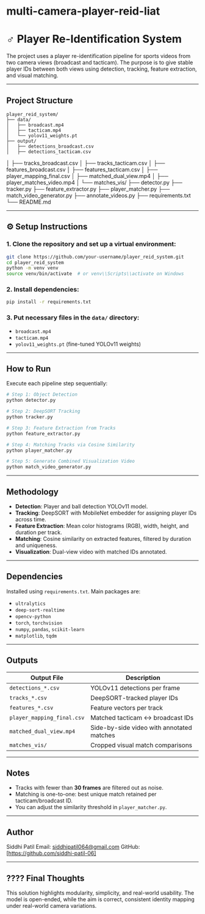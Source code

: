 # multi-camera-player-reid-liat
# ♂️ Player Re-Identification System

The project uses a player re-identification pipeline for sports videos from two camera views (broadcast and tacticam). The purpose is to give stable player IDs between both views using detection, tracking, feature extraction, and visual matching.

---

##  Project Structure

```
player_reid_system/
├── data/
│   ├── broadcast.mp4
│   ├── tacticam.mp4
│   └── yolov11_weights.pt
├── output/
│   ├── detections_broadcast.csv
│   ├── detections_tacticam.csv
```
│   ├── tracks_broadcast.csv
│   ├── tracks_tacticam.csv
│   ├── features_broadcast.csv
│   ├── features_tacticam.csv
│   ├── player_mapping_final.csv
│   ├── matched_dual_view.mp4
│   ├── player_matches_video.mp4
│   └── matches_vis/
├── detector.py
├── tracker.py
├── feature_extractor.py
├── player_matcher.py
├── match_video_generator.py
├── annotate_videos.py
├── requirements.txt
└── README.md

---

## ⚙️ Setup Instructions

### 1. Clone the repository and set up a virtual environment:

```bash
git clone https://github.com/your-username/player_reid_system.git
cd player_reid_system
python -m venv venv
source venv/bin/activate  # or venv\\Scripts\\activate on Windows
```

### 2. Install dependencies:

```bash
pip install -r requirements.txt
```

### 3. Put necessary files in the `data/` directory:

- `broadcast.mp4`
- `tacticam.mp4`
- `yolov11_weights.pt` (fine-tuned YOLOv11 weights)

---

##  How to Run

Execute each pipeline step sequentially:

```bash
# Step 1: Object Detection
python detector.py

# Step 2: DeepSORT Tracking
python tracker.py

# Step 3: Feature Extraction from Tracks
python feature_extractor.py

# Step 4: Matching Tracks via Cosine Similarity
python player_matcher.py

# Step 5: Generate Combined Visualization Video
python match_video_generator.py
```

---

##  Methodology

- **Detection**: Player and ball detection YOLOv11 model.
- **Tracking**: DeepSORT with MobileNet embedder for assigning player IDs across time.
- **Feature Extraction**: Mean color histograms (RGB), width, height, and duration per track.
- **Matching**: Cosine similarity on extracted features, filtered by duration and uniqueness.
- **Visualization**: Dual-view video with matched IDs annotated.

---

##  Dependencies

Installed using `requirements.txt`. Main packages are:

- `ultralytics`
- `deep-sort-realtime`
- `opencv-python`
- `torch`, `torchvision`
- `numpy`, `pandas`, `scikit-learn`
- `matplotlib`, `tqdm`

---

##  Outputs

| Output File | Description |
|-------------|-------------|
| `detections_*.csv` | YOLOv11 detections per frame |
| `tracks_*.csv` | DeepSORT-tracked player IDs |
| `features_*.csv` | Feature vectors per track |
| `player_mapping_final.csv` | Matched tacticam ↔ broadcast IDs |
| `matched_dual_view.mp4` | Side-by-side video with annotated matches |
| `matches_vis/` | Cropped visual match comparisons |

---

##  Notes

- Tracks with fewer than **30 frames** are filtered out as noise.
- Matching is one-to-one: best unique match retained per tacticam/broadcast ID.
- You can adjust the similarity threshold in `player_matcher.py`.

---

##  Author

Siddhi Patil
Email: siddhipatil064@gmail.com 
GitHub: [https://github.com/siddhi-patil-06]

---

## ???? Final Thoughts

This solution highlights modularity, simplicity, and real-world usability. The model is open-ended, while the aim is correct, consistent identity mapping under real-world camera variations.
